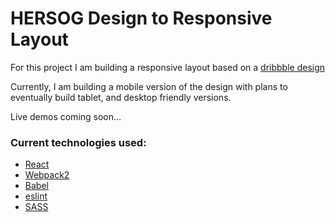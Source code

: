 # HERSOG Design to Responsive Layout

For this project I am building a responsive layout based on a [dribbble design](https://dribbble.com/shots/1503257-Web-Design/attachments/226195)

Currently, I am building a mobile version of the design with plans to eventually build tablet, and desktop friendly versions.

Live demos coming soon...

### Current technologies used:
* [React](https://facebook.github.io/react/)
* [Webpack2](https://webpack.github.io/)
* [Babel](https://babeljs.io/)
* [eslint](http://eslint.org/)
* [SASS](http://sass-lang.com/)
